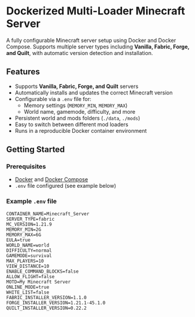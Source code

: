 # Dockerized Multi-Loader Minecraft Server

A fully configurable Minecraft server setup using Docker and Docker Compose. Supports multiple server types including **Vanilla, Fabric, Forge, and Quilt**, with automatic version detection and installation.

## Features

- Supports **Vanilla, Fabric, Forge, and Quilt** servers
- Automatically installs and updates the correct Minecraft version
- Configurable via a `.env` file for:
  - Memory settings (`MEMORY_MIN`, `MEMORY_MAX`)
  - World name, gamemode, difficulty, and more
- Persistent world and mods folders (`./data`, `./mods`)
- Easy to switch between different mod loaders
- Runs in a reproducible Docker container environment

## Getting Started

### Prerequisites

- [Docker](https://www.docker.com/) and [Docker Compose](https://docs.docker.com/compose/)
- `.env` file configured (see example below)

### Example `.env` file

```env
CONTAINER_NAME=Minecraft_Server
SERVER_TYPE=fabric
MC_VERSION=1.21.9
MEMORY_MIN=2G
MEMORY_MAX=6G
EULA=true
WORLD_NAME=world
DIFFICULTY=normal
GAMEMODE=survival
MAX_PLAYERS=10
VIEW_DISTANCE=10
ENABLE_COMMAND_BLOCKS=false
ALLOW_FLIGHT=false
MOTD=My Minecraft Server
ONLINE_MODE=true
WHITE_LIST=false
FABRIC_INSTALLER_VERSION=1.1.0
FORGE_INSTALLER_VERSION=1.21.1-45.1.0
QUILT_INSTALLER_VERSION=0.22.2
